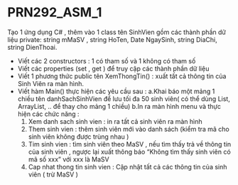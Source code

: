 # PRN292_ASM_1
Tạo 1 ứng dụng C# , thêm vào 1 class tên SinhVien gồm các thành phần dữ liệu private: string mMaSV , string HoTen, Date NgaySinh, string DiaChi, string DienThoai.
 - Viết các 2 constructors : 1 có tham số và 1 không có tham số
 - Viết các properties (set , get ) để truy cập các thành phần dữ liệu
 - Viết 1 phương thức public tên XemThongTin() : xuất tất cả thông tin của Sinh Viên ra màn hình.
 - Viết hàm Main() thực hiện các yêu cầu sau :
  a.Khai báo một mảng 1 chiều tên danhSachSinhVien để lưu tối đa 50 sinh viên( có thể dùng List, ArrayList, .. để thay cho mảng 1 chiều)
  b.In ra màn hình menu và thực hiện các chức năng :
    1. Xem danh sach sinh vien : in ra tất cả sinh viên ra màn hình
    2. Them sinh vien : thêm sinh viên mới vào danh sách (kiểm tra mã cho sinh viên không được trùng nhau )
    3. Tim sinh vien : tìm sinh viên theo MaSV , nếu tìm thấy trả về thông tin của sinh viên , ngược lại xuất thông báo “Không tìm thấy sinh viên có mã số xxx” với xxx là MaSV 
    4. Cap nhat thong tin sinh vien : Cập nhật tất cả các thông tin của sinh viên ( trừ MaSV )
